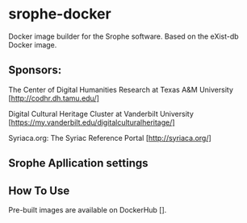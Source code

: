 # srophe-docker
Docker image builder for the Srophe software. Based on the eXist-db Docker image.

## Sponsors:
The Center of Digital Humanities Research at Texas A&M University [http://codhr.dh.tamu.edu/]

Digital Cultural Heritage Cluster at Vanderbilt University [https://my.vanderbilt.edu/digitalculturalheritage/]

Syriaca.org: The Syriac Reference Portal [http://syriaca.org/]

## Srophe Apllication settings

## How To Use
Pre-built images are available on DockerHub [].
